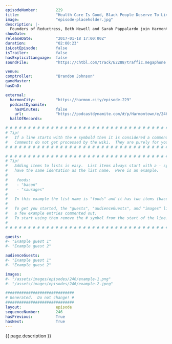 ```yaml
---
episodeNumber:        229
title:                "Health Care Is Good, Black People Deserve To Live"
image:                "episode-placeholder.jpg"
description: |-
  Founders of Reductress, Beth Newell and Sarah Pappalardo join Harmontown to promote their podcast Mouth Time and Dan tries to gain a feminist perspective, our friend Brandon Johnson returns and more!
showDate:             
releaseDate:          "2017-01-18 17:00:00Z"
duration:             "02:00:23"
isLostEpisode:        false
isTrailer:            false
hasExplicitLanguage:  false
soundFile:            "https://chtbl.com/track/E2288/traffic.megaphone.fm/STA5865931038.mp3?updated=1596834230"

venue:                
comptroller:          "Brandon Johnson"
gameMaster:           
hasDnD:               

external:
  harmonCity:         "https://harmon.city/episode-229"
  podcastDynamite:
    hasMinutes:       false
    url:              "https://podcastdynamite.com/#/p/Harmontown/e/246/229"
  hallOfRecords:      

# # # # # # # # # # # # # # # # # # # # # # # # # # # # # # # # # # # # # # # # # # # # #
# Tip!
#   If a line starts with the # symbold then it is considered a comment.
#   Comments do not get processed by the wiki.  They are purely for your information.
# # # # # # # # # # # # # # # # # # # # # # # # # # # # # # # # # # # # # # # # # # # # #

# # # # # # # # # # # # # # # # # # # # # # # # # # # # # # # # # # # # # # # # # # # # #
# Tip!
#   Adding items to lists is easy.  List items always start with a - symbol and have
#   have the same identation as the list name.  Here is an example.
#
#    foods:
#    - "bacon"
#    - "sausages"
#
#   In this example the list name is "foods" and it has two items (bacon, and sausages).
#
#   To get you started, the "guests", "audienceGuests", and "images" lists below have
#   a few example entries commented out.
#   To start using them remove the # symbol from the start of the line.
#
# # # # # # # # # # # # # # # # # # # # # # # # # # # # # # # # # # # # # # # # # # # # #

guests:
#- "Example guest 1"
#- "Example guest 2"

audienceGuests:
#- "Example guest 1"
#- "Example guest 2"

images:
#- "/assets/images/episodes/246/example-1.png"
#- "/assets/images/episodes/246/example-2.jpeg"

##############################
# Generated.  Do not change! #
##############################
layout:               episode
sequenceNumber:       246
hasPrevious:          True
hasNext:              True
---
```


<!-- The episode description will be rendered here -->
{{ page.description }}

<!-- Add your content BELOW here -->
<!-- vvvvvvvvvvvvvvvvvvvvvvvvvvv -->




<!-- ^^^^^^^^^^^^^^^^^^^^^^^^^^^ -->
<!-- Add your content ABOVE here -->

<!-- The episode gallery will be rendered here -->
